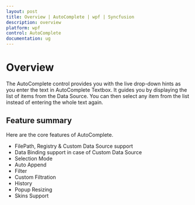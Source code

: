 ```yaml
---
layout: post
title: Overview | AutoComplete | wpf | Syncfusion
description: overview
platform: wpf
control: AutoComplete
documentation: ug
---
```


# Overview

The AutoComplete control provides you with the live drop-down hints as you enter the text in AutoComplete Textbox. It guides you by displaying the list of items from the Data Source. You can then select any item from the list instead of entering the whole text again.

## Feature summary 

Here are the core features of AutoComplete.

* FilePath, Registry & Custom Data Source support
* Data Binding support in case of Custom Data Source 
* Selection Mode
* Auto Append 
* Filter
* Custom Filtration 
* History
* Popup Resizing 
* Skins Support



